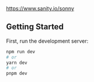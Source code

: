 

https://www.sanity.io/sonny
## Getting Started

First, run the development server:

```bash
npm run dev
# or
yarn dev
# or
pnpm dev
```

